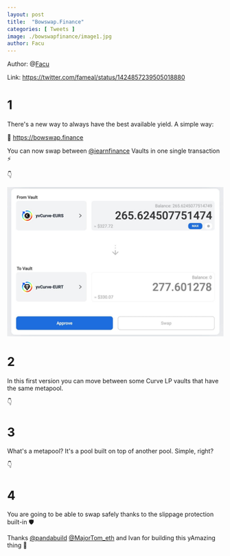 ```yaml
---
layout: post
title:  "Bowswap.Finance"
categories: [ Tweets ]
image: ./bowswapfinance/image1.jpg
author: Facu
---
```

Author: @[Facu](https://twitter.com/fameal)

Link: https://twitter.com/fameal/status/1424857239505018880

# 1

There's a new way to always have the best available yield. A simple way:

🏹 https://bowswap.finance

You can now swap between [@iearnfinance](https://twitter.com/iearnfinance) Vaults in one single transaction ⚡️

👇

![](image1.jpg)

# 2

In this first version you can move between some Curve LP vaults that have the same metapool.

👇

# 3

What's a metapool? It's a pool built on top of another pool. Simple, right?

👇

# 4

You are going to be able to swap safely thanks to the slippage protection built-in 🛡️

Thanks [@pandabuild](https://twitter.com/pandabuild) [@MajorTom_eth](https://twitter.com/MajorTom_eth) and Ivan for building this yAmazing thing 🚀
